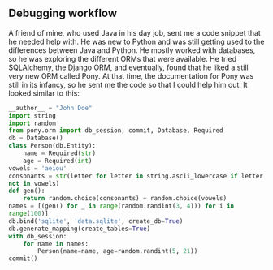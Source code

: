 Debugging workflow
---
A friend of mine, who used Java in his day job, sent me a code snippet that he
needed help with. He was new to Python and was still getting used to the differences
between Java and Python. He mostly worked with databases, so he was exploring
the different ORMs that were available. He tried SQLAlchemy, the Django ORM, and
eventually, found that he liked a still very new ORM called Pony. At that time, the
documentation for Pony was still in its infancy, so he sent me the code so that I could
help him out. It looked similar to this:
```python
__author__ = "John Doe"
import string
import random
from pony.orm import db_session, commit, Database, Required
db = Database()
class Person(db.Entity):
    name = Required(str)
    age = Required(int)
vowels = 'aeiou'
consonants = str(letter for letter in string.ascii_lowercase if letter
not in vowels)
def gen():
    return random.choice(consonants) + random.choice(vowels)
names = [(gen() for _ in range(random.randint(3, 4))) for i in
range(100)]
db.bind('sqlite', 'data.sqlite', create_db=True)
db.generate_mapping(create_tables=True)
with db_session:
    for name in names:
        Person(name=name, age=random.randint(5, 21))
commit()
```